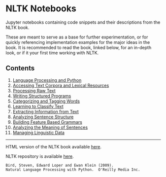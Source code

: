 # NLTK Notebooks

Jupyter notebooks containing code snippets and their descriptions from the NLTK book. 

These are meant to serve as a base for further experimentation, or for quickly referencing implementation examples for the major ideas in the book. It is recommended to read the book, linked below, for an in-depth look, or if it your first time working with NLTK.

## Contents

1. [Language Processing and Python](https://github.com/sajal2692/nltk-notebooks/blob/dev/notebooks/1.%20Language%20Processing%20and%20Python.ipynb)
2. [Accessing Text Corpora and Lexical Resources](https://github.com/sajal2692/nltk-notebooks/blob/dev/notebooks/2.%20Accessing%20Text%20Corpora%20.ipynb)
3. [Processing Raw Text](https://github.com/sajal2692/nltk-notebooks/blob/dev/notebooks/3.%20Processing%20Raw%20Text.ipynb)
4. [Writing Structured Programs](https://github.com/sajal2692/nltk-notebooks/blob/dev/notebooks/4.%20Writing%20Structured%20Programs.ipynb)
5. [Categorizing and Tagging Words](https://github.com/sajal2692/nltk-notebooks/blob/dev/notebooks/5.%20Categorizing%20and%20Tagging%20Words.ipynb)
6. [Learning to Classify Text](https://github.com/sajal2692/nltk-notebooks/blob/dev/notebooks/6.%20Learning%20to%20Classify%20Text.ipynb)
7. [Extracting Information from Text](https://github.com/sajal2692/nltk-notebooks/blob/dev/notebooks/7.%20Extracting%20Information%20from%20Text.ipynb)
8. [Analyzing Sentence Structure](https://github.com/sajal2692/nltk-notebooks/blob/dev/notebooks/8.%20Analyzing%20Sentence%20Structure.ipynb)
9. [Building Feature Based Grammars](https://github.com/sajal2692/nltk-notebooks/blob/dev/notebooks/9.%20Building%20Feature%20Based%20Grammars.ipynb)
10. [Analyzing the Meaning of Sentences](https://github.com/sajal2692/nltk-notebooks/blob/dev/notebooks/10.%20Analyzing%20the%20Meaning%20of%20Sentences.ipynb)
11. [Managing Linguistic Data](https://github.com/sajal2692/nltk-notebooks/blob/dev/notebooks/11.%20Managing%20Linguistic%20Data.ipynb)
------------
HTML version of the NLTK book available [here](https://www.nltk.org/book/).

NLTK repository is available [here](https://github.com/nltk/nltk).
```
Bird, Steven, Edward Loper and Ewan Klein (2009).
Natural Language Processing with Python.  O'Reilly Media Inc.
```
